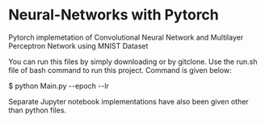 # Neural-Networks with Pytorch

Pytorch implemetation of Convolutional Neural Network and Multilayer Perceptron Network using MNIST Dataset

You can run this files by simply downloading or by gitclone.
Use the run.sh file of bash command to run this project. Command is given below:

$ python Main.py --epoch --lr

Separate Jupyter notebook implementations have also been given other than python files.
